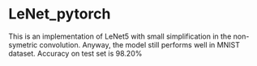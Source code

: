 # LeNet_pytorch

This is an implementation of LeNet5 with small simplification in the non-symetric convolution. Anyway, the model still performs well in MNIST dataset.
Accuracy on test set is 98.20%
